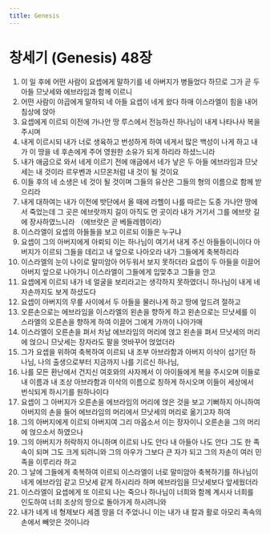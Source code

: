 ```yaml
---
title: Genesis
---
```


# 창세기 (Genesis) 48장
1. 이 일 후에 어떤 사람이 요셉에게 말하기를 네 아버지가 병들었다 하므로 그가 곧 두 아들 므낫세와 에브라임과 함께 이르니
1. 어떤 사람이 야곱에게 말하되 네 아들 요셉이 네게 왔다 하매 이스라엘이 힘을 내어 침상에 앉아
1. 요셉에게 이르되 이전에 가나안 땅 루스에서 전능하신 하나님이 내게 나타나사 복을 주시며
1. 내게 이르시되 내가 너로 생육하고 번성하게 하여 네게서 많은 백성이 나게 하고 내가 이 땅을 네 후손에게 주어 영원한 소유가 되게 하리라 하셨느니라
1. 내가 애굽으로 와서 네게 이르기 전에 애굽에서 네가 낳은 두 아들 에브라임과 므낫세는 내 것이라 르우벤과 시므온처럼 내 것이 될 것이요
1. 이들 후의 네 소생은 네 것이 될 것이며 그들의 유산은 그들의 형의 이름으로 함께 받으리라
1. 내게 대하여는 내가 이전에 밧단에서 올 때에 라헬이 나를 따르는 도중 가나안 땅에서 죽었는데 그 곳은 에브랏까지 길이 아직도 먼 곳이라 내가 거기서 그를 에브랏 길에 장사하였느니라 （에브랏은 곧 베들레헴이라）
1. 이스라엘이 요셉의 아들들을 보고 이르되 이들은 누구냐
1. 요셉이 그의 아버지에게 아뢰되 이는 하나님이 여기서 내게 주신 아들들이니이다 아버지가 이르되 그들을 데리고 내 앞으로 나아오라 내가 그들에게 축복하리라
1. 이스라엘의 눈이 나이로 말미암아 어두워서 보지 못하더라 요셉이 두 아들을 이끌어 아버지 앞으로 나아가니 이스라엘이 그들에게 입맞추고 그들을 안고
1. 요셉에게 이르되 내가 네 얼굴을 보리라고는 생각하지 못하였더니 하나님이 내게 네 자손까지도 보게 하셨도다
1. 요셉이 아버지의 무릎 사이에서 두 아들을 물러나게 하고 땅에 엎드려 절하고
1. 오른손으로는 에브라임을 이스라엘의 왼손을 향하게 하고 왼손으로는 므낫세를 이스라엘의 오른손을 향하게 하여 이끌어 그에게 가까이 나아가매
1. 이스라엘이 오른손을 펴서 차남 에브라임의 머리에 얹고 왼손을 펴서 므낫세의 머리에 얹으니 므낫세는 장자라도 팔을 엇바꾸어 얹었더라
1. 그가 요셉을 위하여 축복하여 이르되 내 조부 아브라함과 아버지 이삭이 섬기던 하나님, 나의 출생으로부터 지금까지 나를 기르신 하나님,
1. 나를 모든 환난에서 건지신 여호와의 사자께서 이 아이들에게 복을 주시오며 이들로 내 이름과 내 조상 아브라함과 이삭의 이름으로 칭하게 하시오며 이들이 세상에서 번식되게 하시기를 원하나이다
1. 요셉이 그 아버지가 오른손을 에브라임의 머리에 얹은 것을 보고 기뻐하지 아니하여 아버지의 손을 들어 에브라임의 머리에서 므낫세의 머리로 옮기고자 하여
1. 그의 아버지에게 이르되 아버지여 그리 마옵소서 이는 장자이니 오른손을 그의 머리에 얹으소서 하였으나
1. 그의 아버지가 허락하지 아니하며 이르되 나도 안다 내 아들아 나도 안다 그도 한 족속이 되며 그도 크게 되려니와 그의 아우가 그보다 큰 자가 되고 그의 자손이 여러 민족을 이루리라 하고
1. 그 날에 그들에게 축복하여 이르되 이스라엘이 너로 말미암아 축복하기를 하나님이 네게 에브라임 같고 므낫세 같게 하시리라 하며 에브라임을 므낫세보다 앞세웠더라
1. 이스라엘이 요셉에게 또 이르되 나는 죽으나 하나님이 너희와 함께 계시사 너희를 인도하여 너희 조상의 땅으로 돌아가게 하시려니와
1. 내가 네게 네 형제보다 세겜 땅을 더 주었나니 이는 내가 내 칼과 활로 아모리 족속의 손에서 빼앗은 것이니라